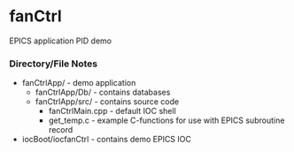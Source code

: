 # fanCtrl
EPICS application PID demo

### Directory/File Notes
* fanCtrlApp/ - demo application
  * fanCtrlApp/Db/ - contains databases
  * fanCtrlApp/src/ - contains source code
    * fanCtrlMain.cpp - default IOC shell
    * get_temp.c - example C-functions for use with EPICS subroutine record
* iocBoot/iocfanCtrl - contains demo EPICS IOC
